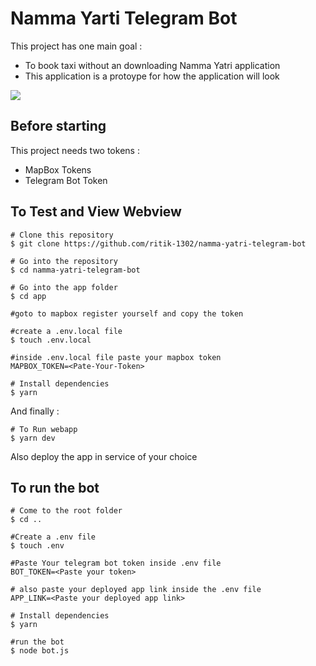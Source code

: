 # Namma Yarti Telegram Bot
This project has one main goal :  
  - To book taxi without an downloading Namma Yatri application
  - This application is a protoype for how the application will look
  
  
 ![](https://github.com/ritik-1302/namma-yatri-telegram-bot/blob/master/demo.gif) 

## Before starting
This project needs two tokens :
   - MapBox Tokens
   - Telegram Bot Token




## To Test and View Webview
```
# Clone this repository
$ git clone https://github.com/ritik-1302/namma-yatri-telegram-bot

# Go into the repository
$ cd namma-yatri-telegram-bot

# Go into the app folder
$ cd app

#goto to mapbox register yourself and copy the token

#create a .env.local file
$ touch .env.local

#inside .env.local file paste your mapbox token
MAPBOX_TOKEN=<Pate-Your-Token>

# Install dependencies
$ yarn
```

And finally :
```
# To Run webapp
$ yarn dev
```

Also deploy the app in service of your choice

## To run the bot 
```
# Come to the root folder
$ cd ..

#Create a .env file 
$ touch .env

#Paste Your telegram bot token inside .env file
BOT_TOKEN=<Paste your token>

# also paste your deployed app link inside the .env file
APP_LINK=<Paste your deployed app link>

# Install dependencies
$ yarn

#run the bot
$ node bot.js



```
